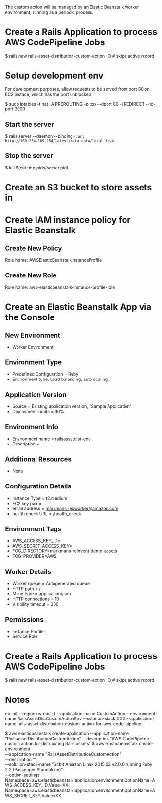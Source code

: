 The custom action will be managed by an Elastic Beanstalk worker environment, running as a periodic process.



# Create a Rails Application to process AWS CodePipeline Jobs
$ rails new rails-asset-distribution-custom-action -O # skips active record

# Setup development env
For development purposes, allow requests to be served from port 80 on EC2 instace, which has the port unblocked

$ sudo iptables -t nat -A PREROUTING -p tcp --dport 80 -j REDIRECT --to-port 3000

## Start the server
$ rails server --daemon --binding=`curl http://169.254.169.254/latest/meta-data/local-ipv4`

## Stop the server
$ kill $(cat tmp/pids/server.pid)


# Create an S3 bucket to store assets in

# Create IAM instance policy for Elastic Beanstalk
## Create New Policy
Role Name: AWSElasticBeanstalkInstanceProfile
## Create New Role
Role Name: aws-elasticbeanstalk-instance-profile-role


# Create an Elastic Beanstalk App via the Console
## New Environment
* Worker Environment
## Environment Type
* Predefined Configuration = Ruby
* Environment type: Load balancing, auto scaling
## Application Version
* Source = Existing application version, "Sample Application"
* Deployment Limits = 30%
## Environment Info
* Environment name = railsassetdist-env
* Description =
## Additional Resources
* None
## Configuration Details
* Instance Type = t2.medium
* EC2 key pair = <whatever you use to log into your machien>
* email address = markmans+ebworker@amazon.com
* health check URL = /health_check
## Environment Tags
* AWS_ACCESS_KEY_ID=<ACCESS ID>
* AWS_SECRET_ACCESS_KEY=<ACCESS KEY>
* FOG_DIRECTORY=markmans-reinvent-demo-assets
* FOG_PROVIDER=AWS
## Worker Details
* Worker queue = Autogenerated queue
* HTTP path = /
* Mime type = application/json
* HTTP connections = 10
* Visibility timeout = 300
## Permissions
* Instance Profile: <create IAM role>
* Service Role: <create the default role>

# Create a Rails Application to process AWS CodePipeline Jobs
$ rails new rails-asset-distribution-custom-action -O # skips active record

# Notes

eb init --region us-east-1
--application-name CustomAction 
--environment-name RailsAssetDistCustomActionEnv 
--solution-stack XXX 
--application-name rails-asset-distribution-custom-action-for-aws-code-pipeline

$ aws elasticbeanstalk create-application --application-name "RailsAssetDistributionCustomAction" --description "AWS CodePipeline custom action for distributing Rails assets"
$ aws elasticbeanstalk create-environment \
  --application-name "RailsAssetDistributionCustomAction" \
  --description "" \
  --solution-stack-name "64bit Amazon Linux 2015.03 v2.0.0 running Ruby 2.2 (Passenger Standalone)" \
  --option-settings \
    Namespace=aws:elasticbeanstalk:application:environment,OptionName=AWS_ACCESS_KEY_ID,Value=XX \
	Namespace=aws:elasticbeanstalk:application:environment,OptionName=AWS_SECRET_KEY,Value=XX
